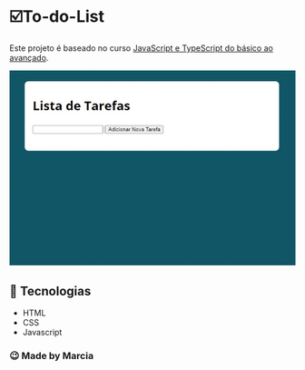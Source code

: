 # ☑️To-do-List

Este projeto é baseado no curso [JavaScript e TypeScript do básico ao avançado](https://www.udemy.com/course/curso-de-javascript-moderno-do-basico-ao-avancado/).

![](github/TodoList.gif)

## 🚀 Tecnologias
- HTML
- CSS
- Javascript

### 😉 Made by Marcia